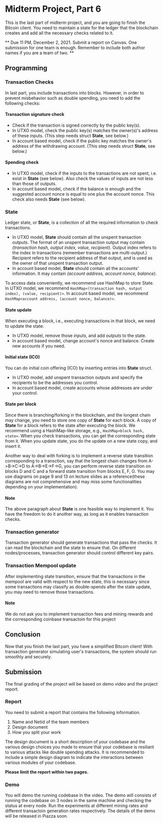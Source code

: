 # Midterm Project, Part 6

This is the last part of midterm project, and you are going to finish the Bitcoin client. You need to maintain a state for the ledger that the blockchain creates and add all the necessary checks related to it. 

** Due 11 PM, December 2, 2021.  Submit a report on Canvas. One submission for one team is enough. Remember to include both author names if you are a team of two. **

## Programming

### Transaction Checks
In last part, you include transactions into blocks. However, in order to prevent misbehavior such as double spending, you need to add the following checks:

#### Transaction signature check
- Check if the transaction is signed correctly by the public key(s).
- In UTXO model, check the public key(s) matches the owner(s)'s address of these inputs. (This step needs struct **State**, see below.)
- In account based model, check if the public key matches the owner's address of the withdrawing account. (This step needs struct **State**, see below.)

#### Spending check
- In UTXO model, check if the inputs to the transactions are not spent, i.e. exist in **State** (see below). Also check the values of inputs are not less than those of outputs.
- In account based model, check if the balance is enough and the suggested account nonce is equal to one plus the account nonce. This check also needs **State** (see below).

### State

Ledger state, or **State**, is a collection of all the required information to check transactions.  

- In UTXO model, **State** should contain all the unspent transaction outputs. The format of an unspent transaction output may contain *(transaction hash, output index, value, recipient)*. Output index refers to the index in transactions (remember transactions are multi-output.) Recipient refers to the recipient address of that output, and is used as the owner of that unspent transaction output.
- In account based model, **State** should contain all the accounts' information. It may contain *(account address, account nonce, balance)*.

To access data conveniently, we recommend use HashMap to store State. In UTXO model, we recommend `HashMap<(transaction hash, output index), (value, recipient)>`. In account based model, we recommend `HashMap<account address, (account nonce, balance)>`.

#### State update
When executing a block, i.e., executing transactions in that block, we need to update the state.
- In UTXO model, remove those *inputs*, and add *outputs* to the state.
- In account based model, change account's nonce and balance. Create new accounts if you need.

#### Initial state (ICO)
You can do initial coin offering (ICO) by inserting entries into **State** struct.
- In UTXO model, add unspent transaction outputs and specify the recipients to be the addresses you control.
- In account based model, create accounts whose addresses are under your control.

#### State per block
Since there is branching/forking in the blockchain, and the longest chain may change, you need to store one copy of **State** for each block. A copy of **State** for a block refers to the state after executing the block. We recommend using a HashMap-like storage, e.g., `HashMap<block hash, state>`. When you check transactions, you can get the corresponding state from it. When you update state, you do the update on a new state copy, and insert it.

Another way to deal with forking is to implement a reverse state transition corresponding to a transction, say that the longest chain changes from A->B->C->D to A->B->E->F->G, you can perform reverse state transition on blocks D and C and a forward state transition from blocks E, F, G. You may use diagrams on page 9 and 13 on lecture slides as a reference(these diagrams are not comprehensive and may miss some functionalities depending on your implementation).

#### Note

The above paragraph about **State** is one feasible way to implement it. You have the freedom to do it another way, as long as it enables transaction checks.

### Transaction generator
Transaction generator should generate transactions that pass the checks. It can read the blockchain and the state to ensure that. On different nodes/processes, transaction generator should control different key pairs.

### Transaction Mempool update
After implementing state transition, ensure that the transactions in the mempool are valid with respect to the new state, this is necessary since some transactions may classify as double-spends after the state update, you may need to remove those transactions.

#### Note
We do not ask you to implement transaction fees and mining rewards and the corresponding coinbase transactoin for this project

## Conclusion

Now that you finish the last part, you have a simplified Bitcoin client! With transaction generator simulating user's transactions, the system should run smoothly and securely.

## Submission
The final grading of the project will be based on demo video and the project report.

### Report
You need to submit a report that contains the following information.
1. Name and Netid of the team members
2. Design document
3. How you split your work

The design document is a short description of your codebase and the various design choices you made to ensure that your codebase is resiliant to various attacks like double spending attacks. It is recommended to include a simple design diagram to indicate the interactions between various modules of your codebase.

**Please limit the report within two pages.**

### Demo

You will demo the running codebase in the video. The demo will consists of running the codebase on 3 nodes in the same machine and checking the status at every node. Run the experiments at different mining rates and different transactoin generation rates respectively. The details of the demo will be released in Piazza soon.

